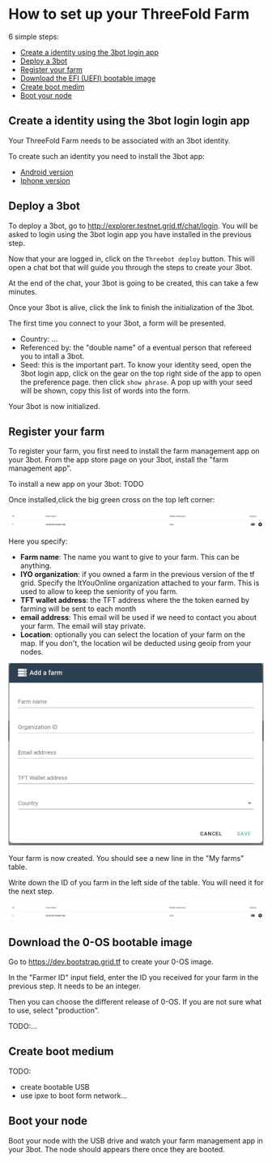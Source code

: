 # How to set up your ThreeFold Farm

6 simple steps:

- [Create a identity using the 3bot login app](#create-a-identity-using-the-3bot-login-login-app)
- [Deploy a 3bot](#deploy-a-3bot)
- [Register your farm](#register-your-farm)
- [Download the EFI (UEFI) bootable image](#Download-the-0-OS-bootable-image)
- [Create boot medim](#create-boot-medium)
- [Boot your node](#boot-your-node)

## Create a identity using the 3bot login login app

Your ThreeFold Farm needs to be associated with an 3bot identity.

To create such an identity you need to install the 3bot app:

- [Android version](https://play.google.com/store/apps/details?id=org.jimber.threebotlogin&hl=en)
- [Iphone version](https://apps.apple.com/us/app/3bot-login/id1459845885)

## Deploy a 3bot

To deploy a 3bot, go to http://explorer.testnet.grid.tf/chat/login. You will be asked to login using the 3bot login app you have installed in the previous step.

Now that your are logged in, click on the `Threebot deploy` button. This will open a chat bot that will guide you through the steps to create your 3bot.

At the end of the chat, your 3bot is going to be created, this can take a few minutes.

Once your 3bot is alive, click the link to finish the initialization of the 3bot.

The first time you connect to your 3bot, a form will be presented.

- Country: ...
- Referenced by: the "double name" of a eventual person that refereed you to intall a 3bot.
- Seed: this is the important part. To know your identity seed, open the 3bot login app, click on the gear on the top right side of the app to open the preference page.
then click `show phrase`. A pop up with your seed will be shown, copy this list of words into the form.

Your 3bot is now initialized.

## Register your farm

To register your farm, you first need to install the farm management app on your 3bot.
From the app store page on  your 3bot, install the "farm management app".

To install a new app on your 3bot: TODO

Once installed,click the big green cross on the top left corner:

![create farm button](images/new_farm.png)

Here you specify:

- **Farm name**: The name you want to give to your farm. This can be anything.
- **IYO organization**: if you owned a farm in the previous version of the tf grid. Specify the ItYouOnline organization attached to your farm. This is used to allow to keep the seniority of you farm.
- **TFT wallet address**: the TFT address where the the token earned by farming will be sent to each month
- **email address**: This email will be used if we need to contact you about your farm. The email will stay private.
- **Location**: optionally you can select the location of your farm on the map. If you don't, the location wil be deducted using geoip from your nodes.

![farm creation form](images/create_form.png)

Your farm is now created. You should see a new line in the "My farms" table.

Write down the ID of you farm in the left side of the table. You will need it for the next step.

![new farm](images/new_farm.png)

## Download the 0-OS bootable image

Go to https://dev.bootstrap.grid.tf to create your 0-OS image.

In the "Farmer ID" input field, enter the ID you received for your farm in the previous step. It needs to be an integer.

Then you can choose the different release of 0-OS. If you are not sure what to use, select "production".

TODO:...

## Create boot medium

TODO:

- create bootable USB
- use ipxe to boot form network...

## Boot your node

Boot your node with the USB drive and watch your farm management app in your 3bot. The node should appears there once they are booted.